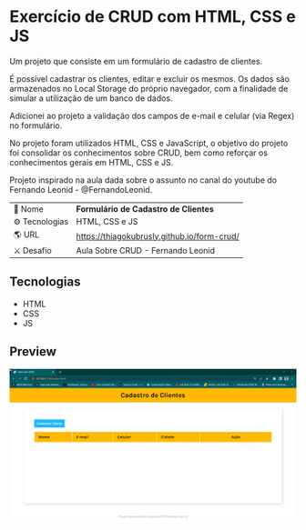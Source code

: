 # Exercício de CRUD com HTML, CSS e JS

<p>Um projeto que consiste em um formulário de cadastro de clientes.</p>
<p>É possível cadastrar os clientes, editar e excluir os mesmos. Os dados são armazenados no Local Storage do próprio navegador, com a finalidade de simular a utilização de um banco de dados.</p>
<p>Adicionei ao projeto a validação dos campos de e-mail e celular (via Regex) no formulário.</p>
<p>No projeto foram utilizados HTML, CSS e JavaScript, o objetivo do projeto foi consolidar os conhecimentos sobre CRUD, bem como reforçar os conhecimentos gerais em HTML, CSS e JS.</p>
<p>Projeto inspirado na aula dada sobre o assunto no canal do youtube do Fernando Leonid - @FernandoLeonid.</p>

|||
| -------------  | --- |
| :bookmark: Nome        | **Formulário de Cadastro de Clientes**
| :gear: Tecnologias | HTML, CSS e JS
| :earth_americas: URL         | https://thiagokubrusly.github.io/form-crud/
| :crossed_swords: Desafio     | Aula Sobre CRUD - Fernando Leonid

## Tecnologias

- HTML
- CSS
- JS

## Preview

![](https://github.com/thiagokubrusly/form-crud/blob/main/preview-video.gif?raw=true)
